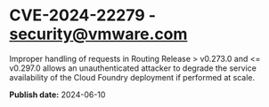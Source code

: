 # CVE-2024-22279 - security@vmware.com

Improper handling of requests in Routing Release > v0.273.0 and <= v0.297.0 allows an unauthenticated attacker to degrade
 the service availability of the Cloud Foundry deployment if performed at scale.

**Publish date:** 2024-06-10
